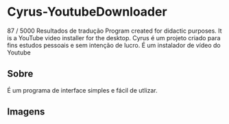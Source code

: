 # Cyrus-YoutubeDownloader
 87 / 5000 Resultados de tradução Program created for didactic purposes. It is a YouTube video installer for the desktop.
 Cyrus é um projeto criado para fins estudos pessoais e sem intenção de lucro. É um instalador de vídeo do Youtube
## Sobre
 É um programa de interface simples e fácil de utlizar.
## Imagens
